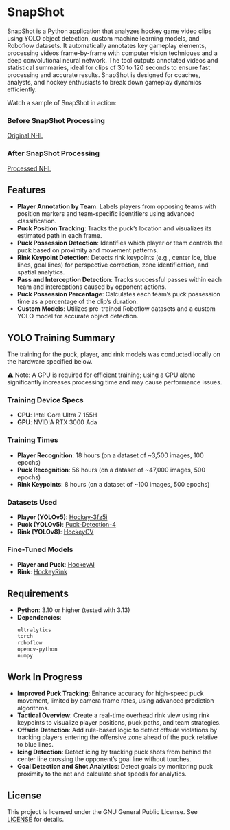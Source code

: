 # SnapShot
SnapShot is a Python application that analyzes hockey game video clips using YOLO object detection, custom machine learning models, and Roboflow datasets. It automatically annotates key gameplay elements, processing videos frame-by-frame with computer vision techniques and a deep convolutional neural network. The tool outputs annotated videos and statistical summaries, ideal for clips of 30 to 120 seconds to ensure fast processing and accurate results. SnapShot is designed for coaches, analysts, and hockey enthusiasts to break down gameplay dynamics efficiently.

Watch a sample of SnapShot in action:  
### Before SnapShot Processing  
[Original NHL](https://github.com/user-attachments/assets/7fd4311b-6692-468c-8a49-b977d13f9174)  

### After SnapShot Processing  
[Processed NHL](https://github.com/user-attachments/assets/9523a3b1-15fc-441a-8618-b74015f6869b)  

## Features
- **Player Annotation by Team**: Labels players from opposing teams with position markers and team-specific identifiers using advanced classification.  
- **Puck Position Tracking**: Tracks the puck’s location and visualizes its estimated path in each frame.  
- **Puck Possession Detection**: Identifies which player or team controls the puck based on proximity and movement patterns.  
- **Rink Keypoint Detection**: Detects rink keypoints (e.g., center ice, blue lines, goal lines) for perspective correction, zone identification, and spatial analytics.  
- **Pass and Interception Detection**: Tracks successful passes within each team and interceptions caused by opponent actions.  
- **Puck Possession Percentage**: Calculates each team’s puck possession time as a percentage of the clip’s duration.  
- **Custom Models**: Utilizes pre-trained Roboflow datasets and a custom YOLO model for accurate object detection.  

## YOLO Training Summary
The training for the puck, player, and rink models was conducted locally on the hardware specified below. 

⚠️ Note: A GPU is required for efficient training; using a CPU alone significantly increases processing time and may cause performance issues.  

### Training Device Specs
- **CPU**: Intel Core Ultra 7 155H  
- **GPU**: NVIDIA RTX 3000 Ada  

### Training Times
- **Player Recognition**: 18 hours (on a dataset of ~3,500 images, 100 epochs)  
- **Puck Recognition**: 56 hours (on a dataset of ~47,000 images, 500 epochs)  
- **Rink Keypoints**: 8 hours (on a dataset of ~100 images, 500 epochs)

### Datasets Used
- **Player (YOLOv5)**: [Hockey-3fz5i](https://universe.roboflow.com/francisco-workspace/hockey-3fz5i/dataset/7)  
- **Puck (YOLOv5)**: [Puck-Detection-4](https://universe.roboflow.com/rapid-q94xs/puck-detection-4/dataset/5)  
- **Rink (YOLOv8)**: [HockeyCV](https://universe.roboflow.com/hockeycv-hpnix/hockeycv)  

### Fine-Tuned Models
- **Player and Puck**: [HockeyAI](https://huggingface.co/spaces/SimulaMet-HOST/HockeyAI/tree/main)  
- **Rink**: [HockeyRink](https://huggingface.co/SimulaMet-HOST/HockeyRink/tree/main)  

## Requirements
- **Python**: 3.10 or higher (tested with 3.13)  
- **Dependencies**:  
  ```bash
  ultralytics
  torch
  roboflow
  opencv-python
  numpy
  ```

## Work In Progress
- **Improved Puck Tracking**: Enhance accuracy for high-speed puck movement, limited by camera frame rates, using advanced prediction algorithms.  
- **Tactical Overview**: Create a real-time overhead rink view using rink keypoints to visualize player positions, puck paths, and team strategies.  
- **Offside Detection**: Add rule-based logic to detect offside violations by tracking players entering the offensive zone ahead of the puck relative to blue lines.  
- **Icing Detection**: Detect icing by tracking puck shots from behind the center line crossing the opponent’s goal line without touches.  
- **Goal Detection and Shot Analytics**: Detect goals by monitoring puck proximity to the net and calculate shot speeds for analytics.  

## License
This project is licensed under the GNU General Public License. See [LICENSE](LICENSE) for details.

